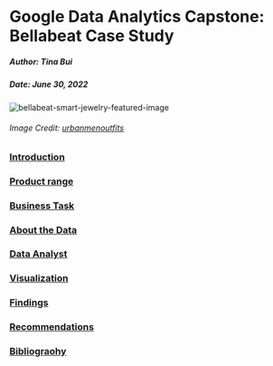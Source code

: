 # Google Data Analytics Capstone: Bellabeat Case Study
##### Author: Tina Bui
##### Date: June 30, 2022
![bellabeat-smart-jewelry-featured-image](https://user-images.githubusercontent.com/89682120/175815921-abbd04ca-a330-4f8e-ac8c-0eae00ec785c.jpg)
###### Image Credit: [urbanmenoutfits](https://urbanmenoutfits.com/bellabeat-smart-jewelry-brand-review-founders-product-offerings/)
###  [Introduction](#1-introduction)
###  [Product range](#2-productrange)
###  [Business Task](#3-businesstask)
###  [About the Data](#4-aboutthedata)
###  [Data Analyst](#5-dataanalyst)
###  [Visualization](#6-visualization)
###  [Findings](#7-findings)
###  [Recommendations](#7-recommendation)
###  [Bibliograohy](#7-bibliograohy)

